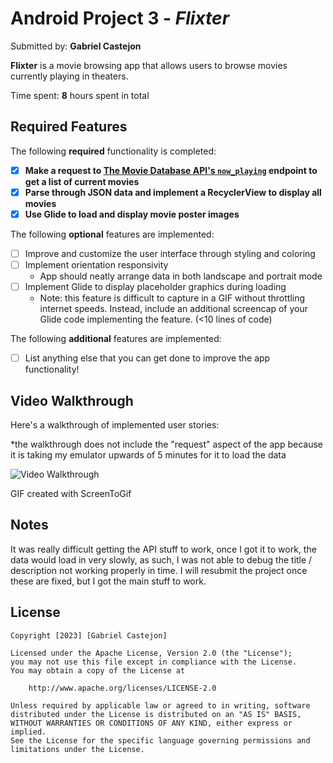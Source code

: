 # Android Project 3 - *Flixter*

Submitted by: **Gabriel Castejon**

**Flixter** is a movie browsing app that allows users to browse movies currently playing in theaters.

Time spent: **8** hours spent in total

## Required Features

The following **required** functionality is completed:

- [X] **Make a request to [The Movie Database API's `now_playing`](https://developers.themoviedb.org/3/movies/get-now-playing) endpoint to get a list of current movies**
- [X] **Parse through JSON data and implement a RecyclerView to display all movies**
- [X] **Use Glide to load and display movie poster images**

The following **optional** features are implemented:

- [ ] Improve and customize the user interface through styling and coloring
- [ ] Implement orientation responsivity
  - App should neatly arrange data in both landscape and portrait mode
- [ ] Implement Glide to display placeholder graphics during loading
  - Note: this feature is difficult to capture in a GIF without throttling internet speeds.  Instead, include an additional screencap of your Glide code implementing the feature.  (<10 lines of code)

The following **additional** features are implemented:

- [ ] List anything else that you can get done to improve the app functionality!

## Video Walkthrough

Here's a walkthrough of implemented user stories:

*the walkthrough does not include the "request" aspect of the app because it is taking my emulator upwards of 5 minutes for it to load the data

<img src='https://github.com/gabo0802/AND102-Project3GC/blob/master/project3.gif?raw=true' title='Video Walkthrough' width='' alt='Video Walkthrough' />

GIF created with ScreenToGif

## Notes

It was really difficult getting the API stuff to work, once I got it to work, the data would load in
very slowly, as such, I was not able to debug the title / description not working properly in time.
I will resubmit the project once these are fixed, but I got the main stuff to work.
## License

    Copyright [2023] [Gabriel Castejon]

    Licensed under the Apache License, Version 2.0 (the "License");
    you may not use this file except in compliance with the License.
    You may obtain a copy of the License at

        http://www.apache.org/licenses/LICENSE-2.0

    Unless required by applicable law or agreed to in writing, software
    distributed under the License is distributed on an "AS IS" BASIS,
    WITHOUT WARRANTIES OR CONDITIONS OF ANY KIND, either express or implied.
    See the License for the specific language governing permissions and
    limitations under the License.
